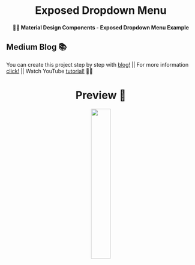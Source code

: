 <h1 align="center"> Exposed Dropdown Menu </h1>

<h4 align="center">
🧙‍♂️ Material Design Components - Exposed Dropdown Menu Example 
</h4>

## Medium Blog 📚
You can create this project step by step with [blog!](https://yagmurerdgn.medium.com/android-exposed-dropdown-men%C3%BC-a0edacfe9cfd) || 
For more information [click!](https://material.io/components/menus/android#dropdown-menus) || 
Watch YouTube [tutorial!](https://www.youtube.com/watch?v=741l_fPKL3Y) 👸🏼

<h1 align="center"> Preview 👀 </h1>
<p align="center">
<img src="https://user-images.githubusercontent.com/47380312/111426375-a2274180-8705-11eb-9185-67e001fe0381.gif" width="32%"/>
</p>
